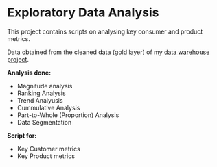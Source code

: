 # Exploratory Data Analysis 

This project contains scripts on analysing key consumer and product metrics. 

Data obtained from the cleaned data (gold layer) of my [data warehouse project](https://github.com/thereseratilla/sql_data_warehouse_project). 

**Analysis done:**

* Magnitude analysis
* Ranking Analysis
* Trend Analyusis
* Cummulative Analysis
* Part-to-Whole (Proportion) Analysis
* Data Segmentation

**Script for:**
* Key Customer metrics
* Key Product metrics
